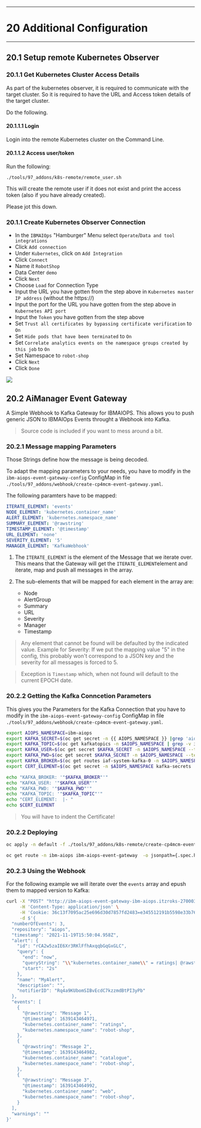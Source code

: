 ---------------------------------------------------------------
# 20 Additional Configuration
---------------------------------------------------------------

## 20.1 Setup remote Kubernetes Observer



### 20.1.1 Get Kubernetes Cluster Access Details

As part of the kubernetes observer, it is required to communicate with the target cluster. So it is required to have the URL and Access token details of the target cluster. 

Do the following.


#### 20.1.1.1 Login

Login into the remote Kubernetes cluster on the Command Line.

#### 20.1.1.2 Access user/token 


Run the following:

```
./tools/97_addons/k8s-remote/remote_user.sh
```

This will create the remote user if it does not exist and print the access token (also if you have already created).

Please jot this down.



### 20.1.1 Create Kubernetes Observer Connection



* In the `IBMAIOps` "Hamburger" Menu select `Operate`/`Data and tool integrations`
* Click `Add connection`
* Under `Kubernetes`, click on `Add Integration`
* Click `Connect`
* Name it `RobotShop`
* Data Center `demo`
* Click `Next`
* Choose `Load` for Connection Type
* Input the URL you have gotten from the step above in `Kubernetes master IP address` (without the https://)
* Input the port for the URL you have gotten from the step above in `Kubernetes API port`
* Input the `Token` you have gotten from the step above
* Set `Trust all certificates by bypassing certificate verification` to `On`
* Set `Hide pods that have been terminated` to `On`
* Set `Correlate analytics events on the namespace groups created by this job` to `On`
* Set Namespace to `robot-shop`
* Click `Next`
* Click `Done`


![](./pics/k8s-remote.png)



## 20.2 AiManager Event Gateway

A Simple Webhook to Kafka Gateway for IBMAIOPS.
This allows you to push generic JSON to IBMAIOps Events throught a Webhook into Kafka.

> Source code is included if you want to mess around a bit.


### 20.2.1 Message mapping Parameters

Those Strings define how the message is being decoded.

To adapt the mapping parameters to your needs, you have to modify in the `ibm-aiops-event-gateway-config` ConfigMap in file `./tools/97_addons/webhook/create-cp4mcm-event-gateway.yaml`.


The following paramters have to be mapped:

```yaml
ITERATE_ELEMENT: 'events'
NODE_ELEMENT: 'kubernetes.container_name'
ALERT_ELEMENT: 'kubernetes.namespace_name'
SUMMARY_ELEMENT: '@rawstring'
TIMESTAMP_ELEMENT: '@timestamp'
URL_ELEMENT: 'none'
SEVERITY_ELEMENT: '5'
MANAGER_ELEMENT: 'KafkaWebhook'
```

1. The `ITERATE_ELEMENT` is the element of the Message that we iterate over.
	This means that the Gateway will get the `ITERATE_ELEMENT`element and iterate, map and push all messages in the array.
1. The sub-elements that will be mapped for each element in the array are:

	- Node
	- AlertGroup
	- Summary
	- URL
	- Severity
	- Manager
	- Timestamp

> Any element that cannot be found will be defaulted by the indicated value.
> Example for Severity: If we put the mapping value "5" in the config, this probably won't correspond to a JSON key and the severity for all messages is forced to 5.

> Exception is `Timestamp` which, when not found will default to the current EPOCH date.





### 20.2.2 Getting the Kafka Conncetion Parameters

This gives you the Parameters for the Kafka Connection that you have to modify in the `ibm-aiops-event-gateway-config` ConfigMap in file `./tools/97_addons/webhook/create-cp4mcm-event-gateway.yaml`.

```bash
export AIOPS_NAMESPACE=ibm-aiops
export KAFKA_SECRET=$(oc get secret -n {{ AIOPS_NAMESPACE }} |grep 'aiops-kafka-secret'|awk '{print$1}')
export KAFKA_TOPIC=$(oc get kafkatopics -n $AIOPS_NAMESPACE | grep -v ibm-aiopsibm-aiops| grep ibm-aiops-cartridge-alerts-$EVENTS_TYPE| awk '{print $1;}')
export KAFKA_USER=$(oc get secret $KAFKA_SECRET -n $AIOPS_NAMESPACE --template={{.data.username}} | base64 --decode)
export KAFKA_PWD=$(oc get secret $KAFKA_SECRET -n $AIOPS_NAMESPACE --template={{.data.password}} | base64 --decode)
export KAFKA_BROKER=$(oc get routes iaf-system-kafka-0 -n $AIOPS_NAMESPACE -o=jsonpath='{.status.ingress[0].host}{"\n"}'):443
export CERT_ELEMENT=$(oc get secret -n $AIOPS_NAMESPACE kafka-secrets  -o 'go-template={{index .data "ca.crt"}}'| base64 --decode)

echo "KAFKA_BROKER: '"$KAFKA_BROKER"'"
echo "KAFKA_USER: '"$KAFKA_USER"'"
echo "KAFKA_PWD: '"$KAFKA_PWD"'"
echo "KAFKA_TOPIC: '"$KAFKA_TOPIC"'"
echo "CERT_ELEMENT:  |- "
echo $CERT_ELEMENT

```

> You will have to indent the Certificate!



### 20.2.2 Deploying 

```bash
oc apply -n default -f ./tools/97_addons/k8s-remote/create-cp4mcm-event-gateway.yaml

oc get route -n ibm-aiops ibm-aiops-event-gateway  -o jsonpath={.spec.host}

```


### 20.2.3 Using the Webhook

For the following example we will iterate over the `events` array and epush them to mapped version to Kafka:


```bash
curl -X "POST" "http://ibm-aiops-event-gateway-ibm-aiops.itzroks-270003bu3k-azsa8n-6ccd7f378ae819553d37d5f2ee142bd6-0000.us-south.containers.appdomain.cloud/webhook" \
     -H 'Content-Type: application/json' \
     -H 'Cookie: 36c13f7095ac25e696d30d7857fd2483=e345512191b5598e33b76be85dd7d3b6' \
     -d $'{
  "numberOfEvents": 3,
  "repository": "aiops",
  "timestamp": "2021-11-19T15:50:04.958Z",
  "alert": {
    "id": "rCA2w5zaIE6Xr3RKlFfhAxqqbGqGxGLC",
    "query": {
      "end": "now",
      "queryString": "\\"kubernetes.container_name\\" = ratings| @rawstring = /error/i ",
      "start": "2s"
    },
    "name": "MyAlert",
    "description": "",
    "notifierID": "Rq4a9KUbomSIBvEcdC7kzzmdBtPI3yPb"
  },
  "events": [
    {
      "@rawstring": "Message 1",
      "@timestamp": 1639143464971,
      "kubernetes.container_name": "ratings",
      "kubernetes.namespace_name": "robot-shop",
    },
    {
      "@rawstring": "Message 2",
      "@timestamp": 1639143464982,
      "kubernetes.container_name": "catalogue",
      "kubernetes.namespace_name": "robot-shop",
    },
    {
      "@rawstring": "Message 3",
      "@timestamp": 1639143464992,
      "kubernetes.container_name": "web",
      "kubernetes.namespace_name": "robot-shop",
    }
  ],
  "warnings": ""
}'
```


<div style="page-break-after: always;"></div>
